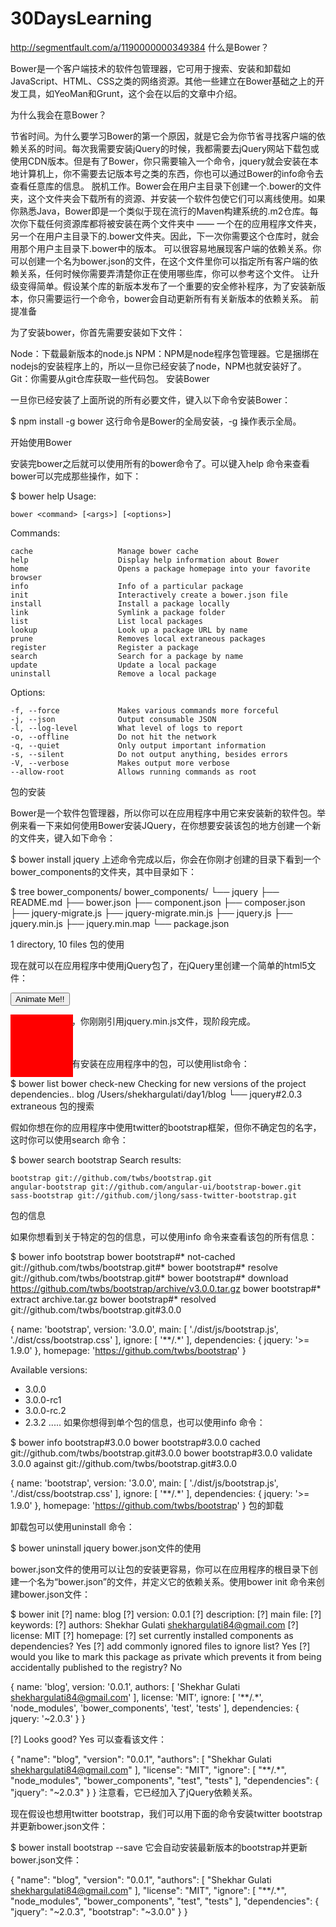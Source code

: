 # 30DaysLearning
http://segmentfault.com/a/1190000000349384
什么是Bower？

Bower是一个客户端技术的软件包管理器，它可用于搜索、安装和卸载如JavaScript、HTML、CSS之类的网络资源。其他一些建立在Bower基础之上的开发工具，如YeoMan和Grunt，这个会在以后的文章中介绍。

为什么我会在意Bower？

节省时间。为什么要学习Bower的第一个原因，就是它会为你节省寻找客户端的依赖关系的时间。每次我需要安装jQuery的时候，我都需要去jQuery网站下载包或使用CDN版本。但是有了Bower，你只需要输入一个命令，jquery就会安装在本地计算机上，你不需要去记版本号之类的东西，你也可以通过Bower的info命令去查看任意库的信息。
脱机工作。Bower会在用户主目录下创建一个.bower的文件夹，这个文件夹会下载所有的资源、并安装一个软件包使它们可以离线使用。如果你熟悉Java，Bower即是一个类似于现在流行的Maven构建系统的.m2仓库。每次你下载任何资源库都将被安装在两个文件夹中 —— 一个在的应用程序文件夹，另一个在用户主目录下的.bower文件夹。因此，下一次你需要这个仓库时，就会用那个用户主目录下.bower中的版本。
可以很容易地展现客户端的依赖关系。你可以创建一个名为bower.json的文件，在这个文件里你可以指定所有客户端的依赖关系，任何时候你需要弄清楚你正在使用哪些库，你可以参考这个文件。
让升级变得简单。假设某个库的新版本发布了一个重要的安全修补程序，为了安装新版本，你只需要运行一个命令，bower会自动更新所有有关新版本的依赖关系。
前提准备

为了安装bower，你首先需要安装如下文件：

Node：下载最新版本的node.js
NPM：NPM是node程序包管理器。它是捆绑在nodejs的安装程序上的，所以一旦你已经安装了node，NPM也就安装好了。
Git：你需要从git仓库获取一些代码包。
安装Bower

一旦你已经安装了上面所说的所有必要文件，键入以下命令安装Bower：

$ npm install -g bower
这行命令是Bower的全局安装，-g 操作表示全局。

开始使用Bower

安装完bower之后就可以使用所有的bower命令了。可以键入help 命令来查看bower可以完成那些操作，如下：

$ bower help
Usage:

    bower <command> [<args>] [<options>]

Commands:

    cache                   Manage bower cache
    help                    Display help information about Bower
    home                    Opens a package homepage into your favorite browser
    info                    Info of a particular package
    init                    Interactively create a bower.json file
    install                 Install a package locally
    link                    Symlink a package folder
    list                    List local packages
    lookup                  Look up a package URL by name
    prune                   Removes local extraneous packages
    register                Register a package
    search                  Search for a package by name
    update                  Update a local package
    uninstall               Remove a local package

Options:

    -f, --force             Makes various commands more forceful
    -j, --json              Output consumable JSON
    -l, --log-level         What level of logs to report
    -o, --offline           Do not hit the network
    -q, --quiet             Only output important information
    -s, --silent            Do not output anything, besides errors
    -V, --verbose           Makes output more verbose
    --allow-root            Allows running commands as root
包的安装

Bower是一个软件包管理器，所以你可以在应用程序中用它来安装新的软件包。举例来看一下来如何使用Bower安装JQuery，在你想要安装该包的地方创建一个新的文件夹，键入如下命令：

$ bower install jquery
上述命令完成以后，你会在你刚才创建的目录下看到一个bower_components的文件夹，其中目录如下：

$ tree bower_components/
bower_components/
└── jquery
    ├── README.md
    ├── bower.json
    ├── component.json
    ├── composer.json
    ├── jquery-migrate.js
    ├── jquery-migrate.min.js
    ├── jquery.js
    ├── jquery.min.js
    ├── jquery.min.map
    └── package.json

1 directory, 10 files
包的使用

现在就可以在应用程序中使用jQuery包了，在jQuery里创建一个简单的html5文件：

<!doctype html>
<html>
<head>
    <title>Learning Bower</title>
</head>
<body>

<button>Animate Me!!</button>
<div style="background:red;height:100px;width:100px;position:absolute;">
</div>

<script type="text/javascript" src="bower_components/jquery/jquery.min.js"></script>
<script type="text/javascript">

    $(document).ready(function(){
        $("button").click(function(){
            $("div").animate({left:'250px'});
        });
    });
</script>
</body>
</html>
正如你所看到的，你刚刚引用jquery.min.js文件，现阶段完成。

所有包的列表

如果你想找出所有安装在应用程序中的包，可以使用list命令：

$ bower list
bower check-new     Checking for new versions of the project dependencies..
blog /Users/shekhargulati/day1/blog
└── jquery#2.0.3 extraneous
包的搜索

假如你想在你的应用程序中使用twitter的bootstrap框架，但你不确定包的名字，这时你可以使用search 命令：

$ bower search bootstrap
Search results:

    bootstrap git://github.com/twbs/bootstrap.git
    angular-bootstrap git://github.com/angular-ui/bootstrap-bower.git
    sass-bootstrap git://github.com/jlong/sass-twitter-bootstrap.git
包的信息

如果你想看到关于特定的包的信息，可以使用info 命令来查看该包的所有信息：

$ bower info bootstrap
bower bootstrap#*           not-cached git://github.com/twbs/bootstrap.git#*
bower bootstrap#*              resolve git://github.com/twbs/bootstrap.git#*
bower bootstrap#*             download https://github.com/twbs/bootstrap/archive/v3.0.0.tar.gz
bower bootstrap#*              extract archive.tar.gz
bower bootstrap#*             resolved git://github.com/twbs/bootstrap.git#3.0.0

{
  name: 'bootstrap',
  version: '3.0.0',
  main: [
    './dist/js/bootstrap.js',
    './dist/css/bootstrap.css'
  ],
  ignore: [
    '**/.*'
  ],
  dependencies: {
    jquery: '>= 1.9.0'
  },
  homepage: 'https://github.com/twbs/bootstrap'
}

Available versions:
  - 3.0.0
  - 3.0.0-rc1
  - 3.0.0-rc.2
  - 2.3.2
 .....
如果你想得到单个包的信息，也可以使用info 命令：

$ bower info bootstrap#3.0.0
bower bootstrap#3.0.0           cached git://github.com/twbs/bootstrap.git#3.0.0
bower bootstrap#3.0.0         validate 3.0.0 against git://github.com/twbs/bootstrap.git#3.0.0

{
  name: 'bootstrap',
  version: '3.0.0',
  main: [
    './dist/js/bootstrap.js',
    './dist/css/bootstrap.css'
  ],
  ignore: [
    '**/.*'
  ],
  dependencies: {
    jquery: '>= 1.9.0'
  },
  homepage: 'https://github.com/twbs/bootstrap'
}
包的卸载

卸载包可以使用uninstall 命令：

$ bower uninstall jquery
bower.json文件的使用

bower.json文件的使用可以让包的安装更容易，你可以在应用程序的根目录下创建一个名为“bower.json”的文件，并定义它的依赖关系。使用bower init 命令来创建bower.json文件：

$ bower init
[?] name: blog
[?] version: 0.0.1
[?] description:
[?] main file:
[?] keywords:
[?] authors: Shekhar Gulati <shekhargulati84@gmail.com>
[?] license: MIT
[?] homepage:
[?] set currently installed components as dependencies? Yes
[?] add commonly ignored files to ignore list? Yes
[?] would you like to mark this package as private which prevents it from being accidentally published to the registry? No

{
  name: 'blog',
  version: '0.0.1',
  authors: [
    'Shekhar Gulati <shekhargulati84@gmail.com>'
  ],
  license: 'MIT',
  ignore: [
    '**/.*',
    'node_modules',
    'bower_components',
    'test',
    'tests'
  ],
  dependencies: {
    jquery: '~2.0.3'
  }
}

[?] Looks good? Yes
可以查看该文件：

{
  "name": "blog",
  "version": "0.0.1",
  "authors": [
    "Shekhar Gulati <shekhargulati84@gmail.com>"
  ],
  "license": "MIT",
  "ignore": [
    "**/.*",
    "node_modules",
    "bower_components",
    "test",
    "tests"
  ],
  "dependencies": {
    "jquery": "~2.0.3"
  }
}
注意看，它已经加入了jQuery依赖关系。

现在假设也想用twitter bootstrap，我们可以用下面的命令安装twitter bootstrap并更新bower.json文件：

$ bower install bootstrap --save
它会自动安装最新版本的bootstrap并更新bower.json文件：

{
  "name": "blog",
  "version": "0.0.1",
  "authors": [
    "Shekhar Gulati <shekhargulati84@gmail.com>"
  ],
  "license": "MIT",
  "ignore": [
    "**/.*",
    "node_modules",
    "bower_components",
    "test",
    "tests"
  ],
  "dependencies": {
    "jquery": "~2.0.3",
    "bootstrap": "~3.0.0"
  }
}
